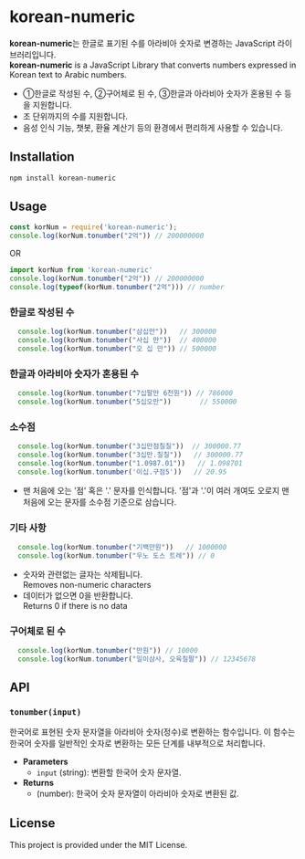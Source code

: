 # korean-numeric
**korean-numeric**는 한글로 표기된 수를 아라비아 숫자로 변경하는 JavaScript 라이브러리입니다. <br> **korean-numeric** is a JavaScript Library that converts numbers expressed in Korean text to Arabic numbers.
- ①한글로 작성된 수, ②구어체로 된 수, ③한글과 아라비아 숫자가 혼용된 수 등을 지원합니다.
- 조 단위까지의 수를 지원합니다.
- 음성 인식 기능, 챗봇, 환율 계산기 등의 환경에서 편리하게 사용할 수 있습니다.

## Installation

```bash
npm install korean-numeric
```

## Usage
```javascript
const korNum = require('korean-numeric');
console.log(korNum.tonumber("2억")) // 200000000
```
OR
```javascript
import korNum from 'korean-numeric'
console.log(korNum.tonumber("2억")) // 200000000
console.log(typeof(korNum.tonumber("2억"))) // number
```
### 한글로 작성된 수
```javascript
  console.log(korNum.tonumber("삼십만"))   // 300000
  console.log(korNum.tonumber("사십 만"))  // 400000
  console.log(korNum.tonumber("오 십 만")) // 500000
```
### 한글과 아라비아 숫자가 혼용된 수
```javascript
  console.log(korNum.tonumber("7십팔만 6천원")) // 786000
  console.log(korNum.tonumber("5십오만"))       // 550000
```
### 소수점
```javascript
  console.log(korNum.tonumber("3십만점칠칠"))  // 300000.77
  console.log(korNum.tonumber("3십만.칠칠"))   // 300000.77
  console.log(korNum.tonumber("1.0987.01"))   // 1.098701
  console.log(korNum.tonumber('이십.구점5'))   // 20.95
```
- 맨 처음에 오는 '점' 혹은 '.' 문자를 인식합니다. '점'과 '.'이 여러 개여도 오로지 맨 처음에 오는 문자를 소수점 기준으로 삼습니다.
### 기타 사항
```javascript
  console.log(korNum.tonumber("기백만원"))   // 1000000
  console.log(korNum.tonumber("우노 도스 트레")) // 0
```
- 숫자와 관련없는 글자는 삭제됩니다. <br> Removes non-numeric characters
- 데이터가 없으면 0을 반환합니다. <br> Returns 0 if there is no data
### 구어체로 된 수
```javascript
  console.log(korNum.tonumber("만원")) // 10000
  console.log(korNum.tonumber("일이삼사, 오육칠팔")) // 12345678
```

## API
### `tonumber(input)`
한국어로 표현된 숫자 문자열을 아라비아 숫자(정수)로 변환하는 함수입니다. 이 함수는 한국어 숫자를 일반적인 숫자로 변환하는 모든 단계를 내부적으로 처리합니다.

- **Parameters**
  - `input` (string): 변환할 한국어 숫자 문자열.
- **Returns**
  - (number): 한국어 숫자 문자열이 아라비아 숫자로 변환된 값.

## License
This project is provided under the MIT License.
